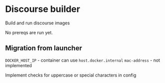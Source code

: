 # Discourse builder

Build and run discourse images

No prereqs are run yet.

## Migration from launcher

`DOCKER_HOST_IP` - container can use `host.docker.internal`
`mac-address` - not implemented

Implement checks for uppercase or special characters in config
